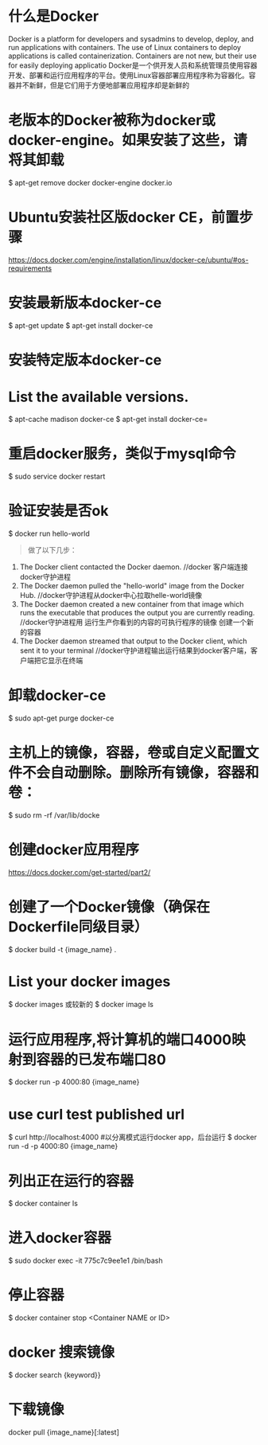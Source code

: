 # 什么是Docker
Docker is a platform for developers and sysadmins to develop, deploy, and run applications with containers. The use of Linux containers to deploy applications is called containerization. Containers are not new, but their use for easily deploying applicatio
Docker是一个供开发人员和系统管理员使用容器开发、部署和运行应用程序的平台。使用Linux容器部署应用程序称为容器化。容器并不新鲜，但是它们用于方便地部署应用程序却是新鲜的

# 老版本的Docker被称为docker或docker-engine。如果安装了这些，请将其卸载
$ apt-get remove docker docker-engine docker.io
# Ubuntu安装社区版docker CE，前置步骤
https://docs.docker.com/engine/installation/linux/docker-ce/ubuntu/#os-requirements
# 安装最新版本docker-ce
$ apt-get update
$ apt-get install docker-ce
# 安装特定版本docker-ce
# List the available versions.
$ apt-cache madison docker-ce
$ apt-get install docker-ce=<VERSION>

# 重启docker服务，类似于mysql命令
$ sudo service docker restart


# 验证安装是否ok

$ docker run hello-world

> 做了以下几步：
1. The Docker client contacted the Docker daemon. //docker 客户端连接docker守护进程
2. The Docker daemon pulled the "hello-world" image from the Docker Hub. //docker守护进程从docker中心拉取helle-world镜像
3. The Docker daemon created a new container from that image which runs the executable that produces the output you are currently reading.  
//docker守护进程用 运行生产你看到的内容的可执行程序的镜像 创建一个新的容器
4. The Docker daemon streamed that output to the Docker client, which sent it to your terminal
//docker守护进程输出运行结果到docker客户端，客户端把它显示在终端

# 卸载docker-ce
$ sudo apt-get purge docker-ce
# 主机上的镜像，容器，卷或自定义配置文件不会自动删除。删除所有镜像，容器和卷：

$ sudo rm -rf /var/lib/docke

# 创建docker应用程序

https://docs.docker.com/get-started/part2/

# 创建了一个Docker镜像（确保在Dockerfile同级目录）

$ docker build -t {image_name} .

# List your docker images
$ docker images
或较新的
$ docker image ls

# 运行应用程序,将计算机的端口4000映射到容器的已发布端口80

$ docker run -p 4000:80 {image_name}

# use curl test published url
$ curl http://localhost:4000
#以分离模式运行docker app，后台运行
$ docker run -d -p 4000:80 {image_name}

# 列出正在运行的容器
$ docker container ls

# 进入docker容器
$ sudo docker exec -it 775c7c9ee1e1 /bin/bash
# 停止容器
$ docker container stop <Container NAME or ID\>
# docker 搜索镜像
$ docker search {keyword}}
# 下载镜像
docker pull {image_name}[:latest]
